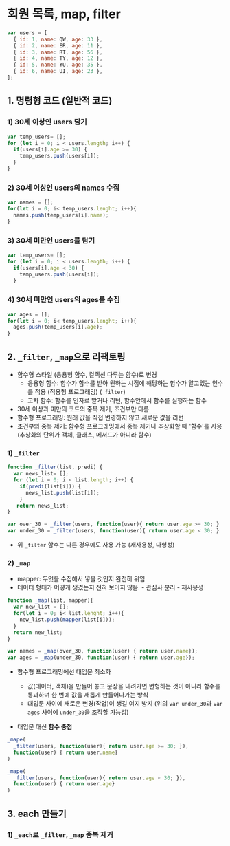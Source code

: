 # 회원 목록, map, filter
```js
var users = [
  { id: 1, name: QW, age: 33 },
  { id: 2, name: ER, age: 11 },
  { id: 3, name: RT, age: 56 },
  { id: 4, name: TY, age: 12 },
  { id: 5, name: YU, age: 35 },
  { id: 6, name: UI, age: 23 },
];
```
## 1. 명령형 코드 (일반적 코드)
### 1) 30세 이상인 users 담기
```js
var temp_users= [];
for (let i = 0; i < users.length; i++) {
  if(users[i].age >= 30) {
    temp_users.push(users[i]);
  } 
}
```

### 2) 30세 이상인 users의 names 수집
```js
var names = [];
for(let i = 0; i< temp_users.lenght; i++){
  names.push(temp_users[i].name);
}
```

### 3) 30세 미만인 users를 담기
```js
var temp_users= [];
for (let i = 0; i < users.length; i++) {
  if(users[i].age < 30) {
    temp_users.push(users[i]);
  } 
```

### 4) 30세 미만인 users의 ages를 수집
```js
var ages = [];
for(let i = 0; i< temp_users.lenght; i++){
  ages.push(temp_users[i].age);
}
```



## 2. `_filter`, `_map`으로 리팩토링
- 함수형 스타일 (응용형 함수, 컬렉션 다루는 함수)로 변경
  - 응용형 함수: 함수가 함수를 받아 원하는 시점에 해당하는 함수가 알고있는 인수를 적용 (적용형 프로그래밍) (`_filter`)
  - 고차 함수: 함수를 인자로 받거나 리턴, 함수안에서 함수를 실행하는 함수 
- 30세 이상과 미만의 코드의 중복 제거, 조건부만 다름
- 함수형 프로그래밍: 원래 값을 직접 변경하지 않고 새로운 값을 리턴
- 조건부의 중복 제거: 함수형 프로그래밍에서 중복 제거나 추상화할 때 '함수'를 사용 (추상화의 단위가 객체, 클래스, 메서드가 아니라 함수)

### 1) `_filter`
```js
function _filter(list, predi) {
  var news_list= [];
  for (let i = 0; i < list.length; i++) {
    if(predi(list[i])) {
      news_list.push(list[i]);
    } 
   return news_list;
}

var over_30 = _filter(users, function(user){ return user.age >= 30; }
var under_30 = _filter(users, function(user){ return user.age < 30; }
```
- 위 `_filter` 함수는 다른 경우에도 사용 가능 (재사용성, 다형성)

### 2) `_map`
- mapper: 무엇을 수집해서 넣을 것인지 완전히 위임
- 데이터 형태가 어떻게 생겼는지 전혀 보이지 않음. - 관심사 분리 - 재사용성
```js
function _map(list, mapper){
  var new_list = [];
  for(let i = 0; i< list.lenght; i++){
    new_list.push(mapper(list[i]));
  }
  return new_list;
}

var names = _map(over_30, function(user) { return user.name});
var ages = _map(under_30, function(user) { return user.age});
```

- 함수형 프로그래밍에선 대입문 최소화 
  - 값(데이터, 객체)을 만들어 놓고 문장을 내려가면 변형하는 것이 아니라 함수를 통과하며 한 번에 값을 새롭게 만들어나가는 방식
  - 대입문 사이에 새로운 변경(작업)이 생길 여지 방지 (위의 `var under_30`과 `var ages` 사이에 `under_30`을 조작할 가능성)

- 대입문 대신 **함수 중첩**
```js
_mape(
  _filter(users, function(user){ return user.age >= 30; }),
  function(user) { return user.name}
)

_mape(
  _filter(users, function(user){ return user.age < 30; }),
  function(user) { return user.age}
)

```

## 3. each 만들기
### 1) `_each`로 `_filter`, `_map` 중복 제거
```js
```



#
